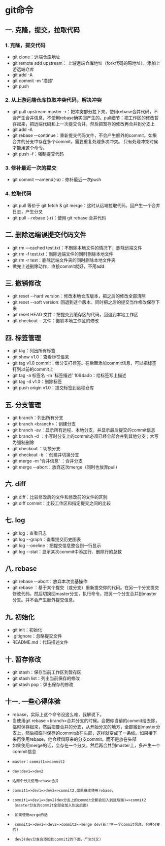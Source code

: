 # git命令

## 一. 克隆，提交，拉取代码

### 1. 克隆，提交代码
- git clone：远端仓库地址
- git remote add upstream： 上游远端仓库地址（fork代码的原地址）。添加上游远端仓库
- git add -A
- git commit -m '描述'
- git push

### 2. 从上游远端仓库拉取冲突代码，解决冲突

- git pull upstream master -r：把冲突部分拉下来，使用rebase合并代码，不会产生合并信息，不使用rebase确实回产生的。pull细节：把工作区的修改暂存起来，把远端代码和上一次提交合并，然后把暂存的修改再合并到分支上
- git add -A
- git rebase --continue：重新提交代码文件，不会产生额外的commit。如果合并的分支中存在多个commit，需要重复处理多次冲突。 只有处理冲突时候才能用这个命令。
- git push -f：强制提交代码

### 3. 修补最近一次的提交

- git commit —amend(-a)：修补最近一次push

### 4. 拉取代码

- git pull 等价于 git fetch & git merge：这时从远端拉取代码，回产生一个合并日志，产生分叉
- git pull --rebase (-r)：使用 git rebase 合并代码

## 二. 删除远端误提交代码文件

- git rm —cached test.txt：不删除本地文件的情况下，删除远端文件
- git rm -f test.txt：删除远端文件的同时删除本地文件
- git rm -r test：删除远端文件夹的同时删除本地文件夹
- 做完上述删除动作，直接commit就好，不用add

## 三. 撤销修改

- git reset --hard version：修改本地仓库版本，把之后的修改全部清除
- git reset --soft version: 回退到这个版本，同时把之后的提交当作修改保存下来
- git reset HEAD 文件：把提交到缓存区的代码，回退到本地工作区
- git checkout --文件：撤销本地工作区的修改

## 四. 标签管理

- git tag：列出所有标签
- git show v1.0：查看标签信息
- git tag v1.0 commit：给分支打标签。在后面添加commit信息，可以把标签打到以前的commit上
- git tag -a 标签名  -m '标签描述' 1094adb：给标签写上描述
- git tag -d v1.0：删除标签
- git push origin v1.0：提交标签到远程仓库

## 五. 分支管理

- git branch：列出所有分支
- git branch &lt;branch&gt;：创建分支
- git branch -av：显示所有远程、本地分支，并显示最后提交的commit信息
- git branch -d ：小写时分支上的commit必须已经全部合并到其他分支；大写为强制删除
- git checkout <branch>：切换分支
- git checkout -b <branch>：创建并切换分支
- git merge -m '合并信息' <branch>：合并分支
- git merge --abort：放弃这次merge（同时也放弃pull）

## 六. diff

- git diff：比较修改后的文件和修改前的文件的区别
- git diff commit：比较工作区和指定提交之间的比较

## 七. log

- git log：查看日志
- git log --graph：查看提交历史图表
- git log --oneline：把提交信息整合到一行显示
- git log --stat：显示某次commit中添加行、删除行的总数

## 八. rebase

- git rebase --abort：放弃本次变基操作
- git rebase <branch>：基于某个提交（或分支）重新提交你的代码。在另一个分支提交修改代码，然后切换回master分支，执行命令，把另一个分支合并到master分支。并不会产生额外提交信息。

## 九. 初始化

- git init：初始化
- .gitignore：忽略提交文件
- README.md：代码描述文件

## 十. 暂存修改

- git stash：保存当前工作区到暂存区
- git stash list：列出当前保存的修改
- git stash pop：弹出保存的修改

## 十一. 一些心得体验
- rebase，实际上这个命令没这么难，我解说下。
- 当使用git rebase &lt;branch&gt;合并分支的时候。会把你当前的commit给去除，临时保存起来，然后把要合并的分支，从开始分叉的地方，全部搬到master分支上，然后把临时保存的commit放在头部，这样就变成了一条线。如果接下来再使用rebase，他会续借原来的分支commit，而不是放在头部
- 如果使用merge的话，会存在一个分叉，然后再合并到master上，多产生一个commit信息
-     master：commit1=>commit2
-     dev:dev1=>dev2
-     这两个分支使用rebase合并
-     commit1=>dev1=>dev2=>commit2,如果继续使用rebase，
-     commit1=>dev1=>dev2(dev分支上的commit全都会加入到这后面)=>commit2（master分支的commit全部会加入到这后面）
-      如果使用merge的话
-      commit1=>dev1=>dev2=>commit2=>merge dev(新产生一个commit信息，合并分支的)
-      dev3(dev分支会添加到commit2的下面，产生分叉)
